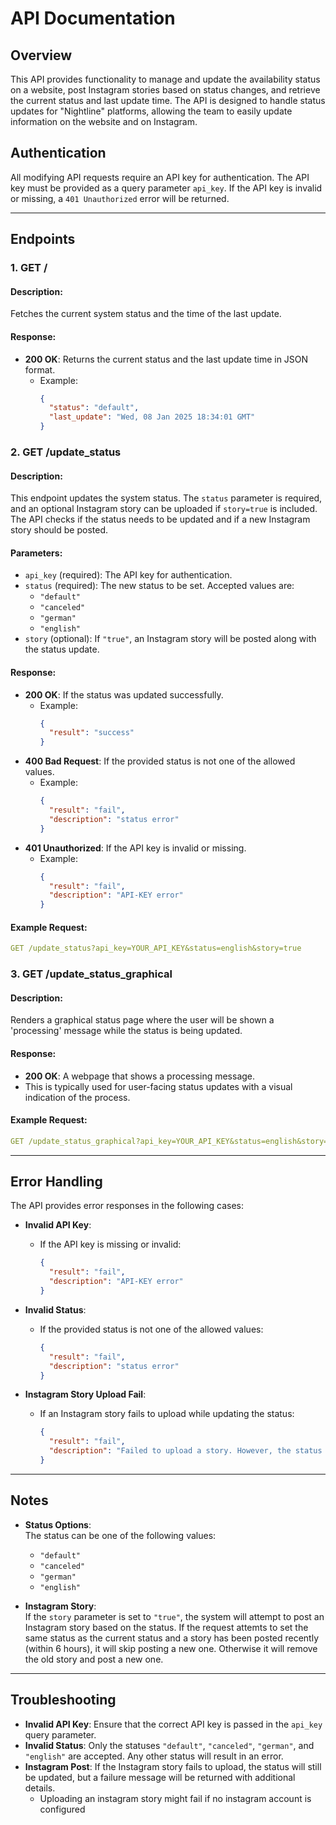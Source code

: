 # API Documentation

## Overview
This API provides functionality to manage and update the availability status on a website, post Instagram stories based on status changes, and retrieve the current status and last update time. The API is designed to handle status updates for "Nightline" platforms, allowing the team to easily update information on the website and on Instagram.

## Authentication
All modifying API requests require an API key for authentication. The API key must be provided as a query parameter `api_key`. If the API key is invalid or missing, a `401 Unauthorized` error will be returned.

---

## Endpoints

### 1. **GET /**

#### Description:
Fetches the current system status and the time of the last update.

#### Response:
- **200 OK**: Returns the current status and the last update time in JSON format.
    - Example:
      ```json
      {
        "status": "default",
        "last_update": "Wed, 08 Jan 2025 18:34:01 GMT"
      }
      ```

### 2. **GET /update_status**

#### Description:
This endpoint updates the system status. The `status` parameter is required, and an optional Instagram story can be uploaded if `story=true` is included. The API checks if the status needs to be updated and if a new Instagram story should be posted.

#### Parameters:
- `api_key` (required): The API key for authentication.
- `status` (required): The new status to be set. Accepted values are:
  - `"default"`
  - `"canceled"`
  - `"german"`
  - `"english"`
- `story` (optional): If `"true"`, an Instagram story will be posted along with the status update.

#### Response:
- **200 OK**: If the status was updated successfully.
  - Example:
    ```json
    {
      "result": "success"
    }
    ```
- **400 Bad Request**: If the provided status is not one of the allowed values.
  - Example:
    ```json
    {
      "result": "fail",
      "description": "status error"
    }
    ```
- **401 Unauthorized**: If the API key is invalid or missing.
  - Example:
    ```json
    {
      "result": "fail",
      "description": "API-KEY error"
    }
    ```

#### Example Request:
```yaml
GET /update_status?api_key=YOUR_API_KEY&status=english&story=true
```

### 3. **GET /update_status_graphical**

#### Description:
Renders a graphical status page where the user will be shown a 'processing' message while the status is being updated.

#### Response:
- **200 OK**: A webpage that shows a processing message.
- This is typically used for user-facing status updates with a visual indication of the process.

#### Example Request:
```yaml
GET /update_status_graphical?api_key=YOUR_API_KEY&status=english&story=true
```

---

## Error Handling

The API provides error responses in the following cases:

- **Invalid API Key**:
  - If the API key is missing or invalid:
    ```json
    {
      "result": "fail",
      "description": "API-KEY error"
    }
    ```
  
- **Invalid Status**:
  - If the provided status is not one of the allowed values:
    ```json
    {
      "result": "fail",
      "description": "status error"
    }
    ```

- **Instagram Story Upload Fail**:
  - If an Instagram story fails to upload while updating the status:
    ```json
    {
      "result": "fail",
      "description": "Failed to upload a story. However, the status was updated successfully."
    }
    ```

---

## Notes

- **Status Options**:  
  The status can be one of the following values:
  - `"default"`
  - `"canceled"`
  - `"german"`
  - `"english"`

- **Instagram Story**:  
  If the `story` parameter is set to `"true"`, the system will attempt to post an Instagram story based on the status. If the request attemts to set the same status as the current status and a story has been posted recently (within 6 hours), it will skip posting a new one. Otherwise it will remove the old story and post a new one.

---

## Troubleshooting

- **Invalid API Key**: Ensure that the correct API key is passed in the `api_key` query parameter.
- **Invalid Status**: Only the statuses `"default"`, `"canceled"`, `"german"`, and `"english"` are accepted. Any other status will result in an error.
- **Instagram Post**: If the Instagram story fails to upload, the status will still be updated, but a failure message will be returned with additional details.
    - Uploading an instagram story might fail if no instagram account is configured